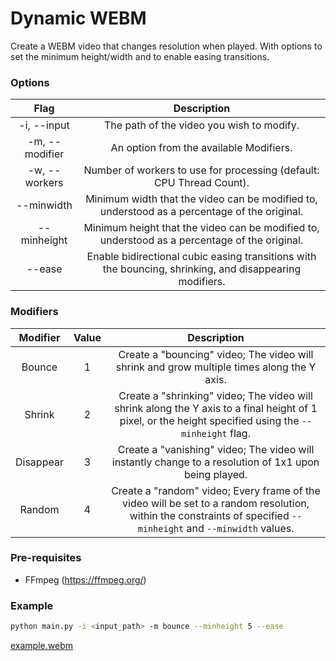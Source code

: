 # Dynamic WEBM

Create a WEBM video that changes resolution when played. With options to set the minimum height/width and to enable easing transitions.

### Options

|      Flag      |                                               Description                                               |
| :------------: | :-----------------------------------------------------------------------------------------------------: |
|  -i, --input   |                                The path of the video you wish to modify.                                |
| -m, --modifier |                                 An option from the available Modifiers.                                 |
| -w, --workers  |                  Number of workers to use for processing (default: CPU Thread Count).                   |
|   --minwidth   |      Minimum width that the video can be modified to, understood as a percentage of the original.       |
|  --minheight   |      Minimum height that the video can be modified to, understood as a percentage of the original.      |
|     --ease     | Enable bidirectional cubic easing transitions with the bouncing, shrinking, and disappearing modifiers. |

### Modifiers

| Modifier  | Value |                                                                           Description                                                                            |
| :-------: | :---: | :--------------------------------------------------------------------------------------------------------------------------------------------------------------: |
|  Bounce   |   1   |                                    Create a "bouncing" video; The video will shrink and grow multiple times along the Y axis.                                    |
|  Shrink   |   2   |      Create a "shrinking" video; The video will shrink along the Y axis to a final height of 1 pixel, or the height specified using the `--minheight` flag.      |
| Disappear |   3   |                              Create a "vanishing" video; The video will instantly change to a resolution of 1x1 upon being played.                               |
|  Random   |   4   | Create a "random" video; Every frame of the video will be set to a random resolution, within the constraints of specified `--minheight` and `--minwidth` values. |

### Pre-requisites

- FFmpeg (https://ffmpeg.org/)

### Example

```bash
python main.py -i <input_path> -m bounce --minheight 5 --ease
```

[example.webm](https://github.com/fwiko/dynamic-webm/assets/45544056/c1a1672d-85eb-414e-9ca4-488fe31f695f)
